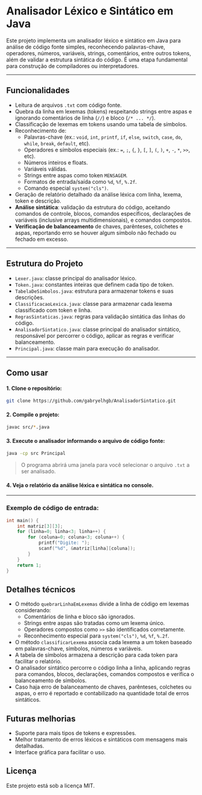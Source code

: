 # Analisador Léxico e Sintático em Java

Este projeto implementa um analisador léxico e sintático em Java para análise de código fonte simples, reconhecendo palavras-chave, operadores, números, variáveis, strings, comentários, entre outros tokens, além de validar a estrutura sintática do código. É uma etapa fundamental para construção de compiladores ou interpretadores.

---

## Funcionalidades

- Leitura de arquivos `.txt` com código fonte.
- Quebra da linha em lexemas (tokens) respeitando strings entre aspas e ignorando comentários de linha (`//`) e bloco (`/* ... */`).
- Classificação de lexemas em tokens usando uma tabela de símbolos.
- Reconhecimento de:
  - Palavras-chave (ex.: `void`, `int`, `printf`, `if`, `else`, `switch`, `case`, `do`, `while`, `break`, `default`, etc).
  - Operadores e símbolos especiais (ex.: `=`, `;`, `{`, `}`, `[`, `]`, `(`, `)`, `+`, `-`, `*`, `>>`, etc).
  - Números inteiros e floats.
  - Variáveis válidas.
  - Strings entre aspas como token `MENSAGEM`.
  - Formatos de entrada/saída como `%d`, `%f`, `%.2f`.
  - Comando especial `system("cls")`.
- Geração de relatório detalhado da análise léxica com linha, lexema, token e descrição.
- **Análise sintática**: validação da estrutura do código, aceitando comandos de controle, blocos, comandos específicos, declarações de variáveis (inclusive arrays multidimensionais), e comandos compostos.
- **Verificação de balanceamento** de chaves, parênteses, colchetes e aspas, reportando erro se houver algum símbolo não fechado ou fechado em excesso.

---

## Estrutura do Projeto

- `Lexer.java`: classe principal do analisador léxico.
- `Token.java`: constantes inteiras que definem cada tipo de token.
- `TabelaDeSimbolos.java`: estrutura para armazenar tokens e suas descrições.
- `ClassificacaoLexica.java`: classe para armazenar cada lexema classificado com token e linha.
- `RegrasSintaticas.java`: regras para validação sintática das linhas do código.
- `AnalisadorSintatico.java`: classe principal do analisador sintático, responsável por percorrer o código, aplicar as regras e verificar balanceamento.
- `Principal.java`: classe main para execução do analisador.

---

## Como usar

#### 1. Clone o repositório:
   ```bash
   git clone https://github.com/gabryelhgb/AnalisadorSintatico.git
   ```


#### 2. Compile o projeto:

```bash
javac src/*.java
```

#### 3. Execute o analisador informando o arquivo de código fonte:

```bash
java -cp src Principal
```
> O programa abrirá uma janela para você selecionar o arquivo `.txt` a ser analisado.

#### 4. Veja o relatório da análise léxica e sintática no console.

-----

### Exemplo de código de entrada:

```c
int main() {
    int matriz[3][3];
    for (linha=0; linha<3; linha++) {
        for (coluna=0; coluna<3; coluna++) {
            printf("Digite: ");
            scanf("%d", &matriz[linha][coluna]);
        }
    }
    return 1;
}
```


## Detalhes técnicos

- O método `quebrarLinhaEmLexemas` divide a linha de código em lexemas considerando:
    - Comentários de linha e bloco são ignorados.
    - Strings entre aspas são tratadas como um lexema único.
    - Operadores compostos como `>>` são identificados corretamente.
    - Reconhecimento especial para `system("cls")`, `%d`, `%f`, `%.2f`.
- O método `classificarLexema` associa cada lexema a um token baseado em palavras-chave, símbolos, números e variáveis.
- A tabela de símbolos armazena a descrição para cada token para facilitar o relatório.
- O analisador sintático percorre o código linha a linha, aplicando regras para comandos, blocos, declarações, comandos compostos e verifica o balanceamento de símbolos.
- Caso haja erro de balanceamento de chaves, parênteses, colchetes ou aspas, o erro é reportado e contabilizado na quantidade total de erros sintáticos.

## Futuras melhorias

- Suporte para mais tipos de tokens e expressões.
- Melhor tratamento de erros léxicos e sintáticos com mensagens mais detalhadas.
- Interface gráfica para facilitar o uso.

## Licença
Este projeto está sob a licença MIT.